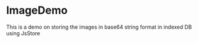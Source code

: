 # ImageDemo
This is a demo on storing the images in base64 string format in indexed DB using JsStore